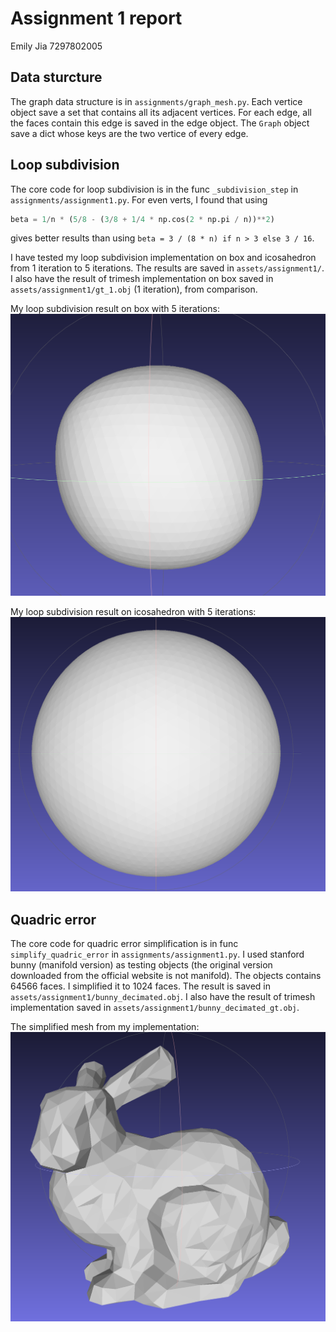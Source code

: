 # Assignment 1 report
Emily Jia 7297802005
## Data sturcture
The graph data structure is in `assignments/graph_mesh.py`. Each vertice object save a set that contains all its adjacent vertices. For each edge, all the faces contain this edge is saved in the edge object. The `Graph` object save a dict whose keys are the two vertice of every edge. 

## Loop subdivision
The core code for loop subdivision is in the func `_subdivision_step` in `assignments/assignment1.py`. For even verts, I found that using 
```python
beta = 1/n * (5/8 - (3/8 + 1/4 * np.cos(2 * np.pi / n))**2)
```
gives better results than using `beta = 3 / (8 * n) if n > 3 else 3 / 16`. 

I have tested my loop subdivision implementation on box and icosahedron from 1 iteration to 5 iterations. The results are saved in `assets/assignment1/`. I also have the result of trimesh implementation on box saved in `assets/assignment1/gt_1.obj` (1 iteration), from comparison. 

My loop subdivision result on box with 5 iterations:
![](img/box_subdivision.png)

My loop subdivision result on icosahedron with 5 iterations:
![](img/icosahedron_subdivision.png)


## Quadric error
The core code for quadric error simplification is in func `simplify_quadric_error` in `assignments/assignment1.py`. I used stanford bunny (manifold version) as testing objects (the original version downloaded from the official website is not manifold). The objects contains 64566 faces. I simplified it to 1024 faces. The result is saved in `assets/assignment1/bunny_decimated.obj`. I also have the result of trimesh implementation saved in `assets/assignment1/bunny_decimated_gt.obj`. 

The simplified mesh from my implementation: 
![](img/bunny.png)